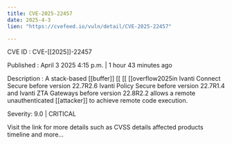 ```yaml
---
title: CVE-2025-22457
date: 2025-4-3
lien: "https://cvefeed.io/vuln/detail/CVE-2025-22457"

---
```


CVE ID : CVE-[[2025]]-22457

Published :  April 3
2025
4:15 p.m. | 1 hour
43 minutes ago

Description : A stack-based  [[buffer]]  [[ [[ [[overflow2025in Ivanti Connect Secure before version 22.7R2.6
Ivanti Policy Secure before version 22.7R1.4
and Ivanti ZTA Gateways before version 22.8R2.2 allows a remote unauthenticated  [[attacker]] to achieve remote code execution.

Severity: 9.0 | CRITICAL

Visit the link for more details
such as CVSS details
affected products
timeline
and more...
